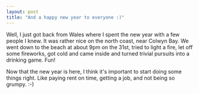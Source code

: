 ```yaml
---
layout: post
title: "And a happy new year to everyone :)"
---
```

Well, I just got back from Wales where I spent the new year with a few people
I knew. It was rather nice on the north coast, near Colwyn Bay. We went down
to the beach at about 9pm on the 31st, tried to light a fire, let off some
fireworks, got cold and came inside and turned trivial pursuits into a
drinking game. Fun!

Now that the new year is here, I think it's important to start doing some
things right. Like paying rent on time, getting a job, and not being so
grumpy. :-)

